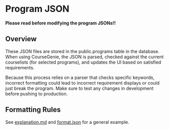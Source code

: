 # Program JSON
**Please read before modifying the program JSONs!!**

## Overview
These JSON files are stored in the public.programs table in the database. When using CourseGenie, the JSON is parsed, checked against the current courselists (for selected programs), and updates the UI based on satisfied requirements. 

Because this process relies on a parser that checks specific keywords, incorrect formatting could lead to incorrect requirement displays or could just break the program. Make sure to test any changes in development before pushing to production. 

## Formatting Rules


See [explanation.md](./explanation.md) and [format.json](./format.json) for a general example. 